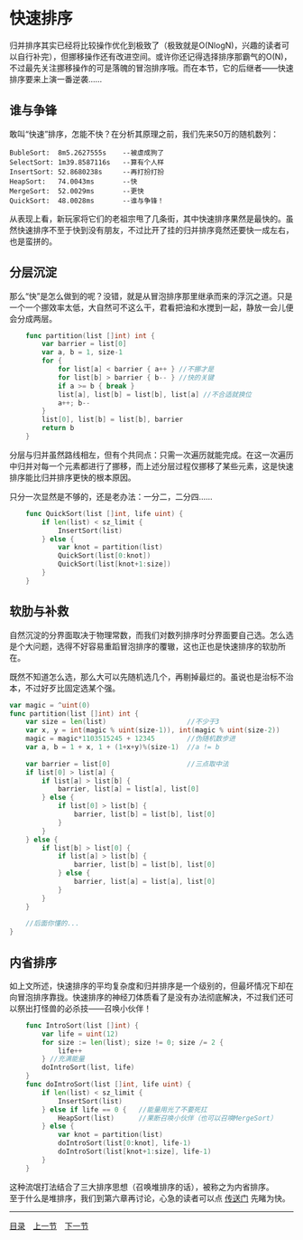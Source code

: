 # 快速排序

归并排序其实已经将比较操作优化到极致了（极致就是O(NlogN)，兴趣的读者可以自行补完），但挪移操作还有改进空间。或许你还记得选择排序那霸气的O(N)，不过最先关注挪移操作的可是落魄的冒泡排序哦。而在本节，它的后继者——快速排序要来上演一番逆袭……

## 谁与争锋
敢叫“快速”排序，怎能不快？在分析其原理之前，我们先来50万的随机数列：

	BubleSort:	8m5.2627555s	--被虐成狗了
	SelectSort:	1m39.8587116s	--算有个人样
	InsertSort:	52.8680238s		--再打扮打扮
	HeapSort:	74.0043ms		--快
	MergeSort:	52.0029ms		--更快
	QuickSort:	48.0028ms		--谁与争锋！

从表现上看，新玩家将它们的老祖宗甩了几条街，其中快速排序果然是最快的。虽然快速排序不至于快到没有朋友，不过比开了挂的归并排序竟然还要快一成左右，也是蛮拼的。

## 分层沉淀
那么“快”是怎么做到的呢？没错，就是从冒泡排序那里继承而来的浮沉之道。只是一个一个挪效率太低，大自然可不这么干，君看把油和水搅到一起，静放一会儿便会分成两层。
```go
	func partition(list []int) int {
		var barrier = list[0]
		var a, b = 1, size-1
		for {
			for list[a] < barrier { a++ } //不挪才是
			for list[b] > barrier { b-- } //快的关键
			if a >= b { break }
			list[a], list[b] = list[b], list[a] //不合适就换位
			a++; b--
		}
		list[0], list[b] = list[b], barrier
		return b
	}
```
分层与归并虽然路线相左，但有个共同点：只需一次遍历就能完成。在这一次遍历中归并对每一个元素都进行了挪移，而上述分层过程仅挪移了某些元素，这是快速排序能比归并排序更快的根本原因。

只分一次显然是不够的，还是老办法：一分二，二分四……
```go
	func QuickSort(list []int, life uint) {
		if len(list) < sz_limit {
			InsertSort(list)
		} else {
			var knot = partition(list)
			QuickSort(list[0:knot])
			QuickSort(list[knot+1:size])
		}
	}
```

## 软肋与补救
自然沉淀的分界面取决于物理常数，而我们对数列排序时分界面要自己选。怎么选是个大问题，选得不好容易重蹈冒泡排序的覆辙，这也正也是快速排序的软肋所在。

既然不知道怎么选，那么大可以先随机选几个，再剔掉最烂的。虽说也是治标不治本，不过好歹比固定选某个强。
```go
var magic = ^uint(0)
func partition(list []int) int {
	var size = len(list)					//不少于3
	var x, y = int(magic % uint(size-1)), int(magic % uint(size-2))
	magic = magic*1103515245 + 12345		//伪随机数步进
	var a, b = 1 + x, 1 + (1+x+y)%(size-1)	//a != b
	
	var barrier = list[0]					//三点取中法
	if list[0] > list[a] {
		if list[a] > list[b] {
			barrier, list[a] = list[a], list[0]
		} else {
			if list[0] > list[b] {
				barrier, list[b] = list[b], list[0]
			}
		}
	} else {
		if list[b] > list[0] {
			if list[a] > list[b] {
				barrier, list[b] = list[b], list[0]
			} else {
				barrier, list[a] = list[a], list[0]
			}
		}
	}
	
	//后面你懂的...
}
```

## 内省排序
如上文所述，快速排序的平均复杂度和归并排序是一个级别的，但最坏情况下却在向冒泡排序靠拢。快速排序的神经刀体质看了是没有办法彻底解决，不过我们还可以祭出打怪兽的必杀技——召唤小伙伴！
```go
	func IntroSort(list []int) {
		var life = uint(12)
		for size := len(list); size != 0; size /= 2 {
			life++
		} //充满能量
		doIntroSort(list, life)
	}
	func doIntroSort(list []int, life uint) {
		if len(list) < sz_limit {
			InsertSort(list)
		} else if life == 0 {	//能量用光了不要死扛
			HeapSort(list) 		//果断召唤小伙伴（也可以召唤MergeSort）
		} else {
			var knot = partition(list)
			doIntroSort(list[0:knot], life-1)
			doIntroSort(list[knot+1:size], life-1)
		}
	}
```
这种流氓打法结合了三大排序思想（召唤堆排序的话），被称之为内省排序。  
至于什么是堆排序，我们到第六章再讨论，心急的读者可以点 [传送门](../06/06-A.md) 先睹为快。

---
[目录](../index.md)　[上一节](01-B.md)　[下一节](01.md)
